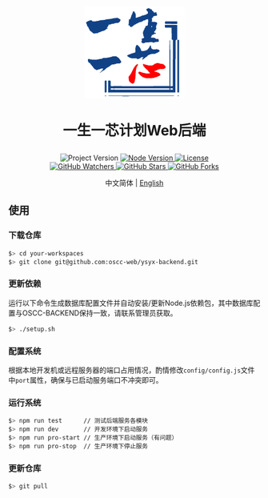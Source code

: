 <p align="center">
    <img alt="Logo" src="https://github.com/oscc-web/ysyx-website-resources/blob/main/images/logo/ysyx.png" width="200">
</p>

<h1>
    <p align="center">一生一芯计划Web后端</p>
</h1>

<p align="center">
    <a title="Project Version">
        <img alt="Project Version" src="https://img.shields.io/badge/version-1.0.0-brightgreen" />
    </a>
    <a title="Node Version" target="_blank" href="https://nodejs.org">
        <img alt="Node Version" src="https://img.shields.io/badge/Node-%3E%3D16.19.1-blue" />
    </a>
    <a title="License" target="_blank" href="https://github.com/oscc-web/ysyx-backend/blob/master/LICENSE">
        <img alt="License" src="https://img.shields.io/github/license/oscc-web/ysyx-backend.svg" />
    </a>
    <br/>
    <a title="GitHub Watchers" target="_blank" href="https://github.com/oscc-web/ysyx-backend/watchers">
        <img alt="GitHub Watchers" src="https://img.shields.io/github/watchers/oscc-web/ysyx-backend.svg?label=Watchers&style=social" />
    </a>
    <a title="GitHub Stars" target="_blank" href="https://github.com/oscc-web/ysyx-backend/stargazers">
        <img alt="GitHub Stars" src="https://img.shields.io/github/stars/oscc-web/ysyx-backend.svg?label=Stars&style=social" />
    </a>
    <a title="GitHub Forks" target="_blank" href="https://github.com/oscc-web/ysyx-backend/network/members">
        <img alt="GitHub Forks" src="https://img.shields.io/github/forks/oscc-web/ysyx-backend.svg?label=Forks&style=social" />
    </a>
</p>

<p align="center">中文简体 | <a title="English" href="README.md">English</a></p>

## 使用
### 下载仓库
```sh
$> cd your-workspaces
$> git clone git@github.com:oscc-web/ysyx-backend.git
```

### 更新依赖
运行以下命令生成数据库配置文件并自动安装/更新Node.js依赖包，其中数据库配置与OSCC-BACKEND保持一致，请联系管理员获取。
```sh
$> ./setup.sh
```

### 配置系统
根据本地开发机或远程服务器的端口占用情况，酌情修改`config/config.js`文件中`port`属性，确保与已启动服务端口不冲突即可。

### 运行系统
```sh
$> npm run test      // 测试后端服务各模块
$> npm run dev       // 开发环境下启动服务
$> npm run pro-start // 生产环境下启动服务（有问题）
$> npm run pro-stop  // 生产环境下停止服务
```

### 更新仓库
```sh
$> git pull
```
